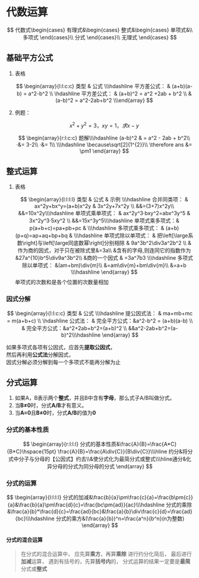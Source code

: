# 代数运算
$$
代数式\begin{cases}
有理式&\begin{cases}
        整式&\begin{cases}
            单项式&\\
            多项式 
            \end{cases}\\
        分式 
        \end{cases}\\
   无理式 
\end{cases}
$$

## 基础平方公式
1.  表格

    $$
     \begin{array}{l:l:c:c} 类型 & 公式 \\\hdashline 平方差公式： & (a+b)(a-b) = a^2-b^2 \\ \hdashline 平方差公式： & (a+b)^2 = a^2 +2ab + b^2 \\ & (a-b)^2 = a^2-2ab+b^2 \\\end{array}
    $$
2.  例题：

    $$
    x^2 + y^2 = 3 ， xy = 1 ， 求x-y
    $$

    $$
     \begin{array}{r:l:c:c} 题解\\\hdashline (a-b)^2 & = a^2 - 2ab + b^2\\ ·&= 3-2\\ ·&= 1\\ \\\hdashline \because\sqrt[2]{1^{2}}\\ \therefore ans &= \pm1 \end{array}
    $$

## 整式运算

1.  表格

    $$
     \begin{array}{l:l:l:l} 类型 & 公式 & 示例 \\\hdashline 合并同类项： & ax^2y+bx^y=(a+b)x^2y & 3x^2y+7x^2y \\ &&=(3+7)x^2y\\ &&=10x^2y\\\hdashline 单项式乘单项式： & ax^2y^3·bxy^2=abx^3y^5 & 3x^2y^3·5xy^2 \\ &&=15x^3y^5\\\hdashline 单项式乘多项式：& p(a+b+c)=pa+pb+pc & \\\hdashline 多项式乘多项式： & (a+b)(p+q)=ap+aq+bp+bq & \\\hdashline 单项式除以单项式： & 把\left[\large系数\right]与\left[\large同底数幂\right]分别相除 & 9a^3b^2\div3a^2b^2 \\ &作为商的因式，对于只在被除式里&=3a\\ &含有的字母,则连同它的指数作为&27a^{10}b^5\div9a^3b^2\\ &商的一个因式 & =3a^7b3 \\\hdashline 多项式除以单项式： &(am+bm)\div{m}\\ &=am\div{m}+bm\div{m}\\ &=a+b \\\hdashline \end{array}
    $$
    单项式的次数和是各个位置的次数量相加

### 因式分解

$$
\begin{array}{l:l:c:c} 
类型 & 公式 \\\hdashline 
提公因式法： & ma+mb+mc = m(a+b+c) \\ \hdashline 
公式法： & 完全平方公式：&a^2-b^2 = (a+b)(a-b) \\ 
& 完全平方公式：&a^2+2ab+b^2=(a+b)^2 \\ 
&&a^2-2ab+b^2=(a-b)^2\\\hdashline 
\end{array}
$$

如果多项式各项有公因式，应首先**提取公因式**，      
然后再利用**公式法**分解因式，      
因式分解必须分解到每一个多项式不能再分解为止    

## 分式运算
1. 如果A，B表示两个**整式**，并且B中含有**字母**，那么式子A/B叫做分式。
2. 当**B≠0**时，分式**A/B**才有意义。
3. 当**A=0**且**B≠0**时，分式**A/B**的值为**0**
### 分式的基本性质
$$
\begin{array}{r:l:l:l}
分式的基本性质&\frac{A}{B}=\frac{A*C}{B*C}\hspace{15pt}
\frac{A}{B}=\frac{A\div{C}}{B\div{C}}\\\hline
约分&将分式中分子与分母的【公因式】约去\\&使分式化为最简分式或整式\\\hline通分&化异分母的分式为同分母的分式
\end{array}
$$
### 分式的运算
$$
\begin{array}{l:l:l:l}
分式的加减&\frac{b}{a}\pm\frac{c}{a}=\frac{b\pm{c}}{a}&\frac{b}{a}\pm\frac{d}{c}=\frac{bc\pm{ad}}{ac}\\\hdashline
分式的乘除&\frac{a}{b}*\frac{d}{c}=\frac{ad}{bc}&\frac{a}{b}\div\frac{c}{d}=\frac{ad}{bc}\\\hdashline
分式的乘方&(\frac{a}{b})^n=\frac{a^n}{b^n}(n为整数)
\end{array}
$$
#### 分式的混合运算
> 在分式的混合运算中，
> 应先算**乘方**，再算**乘除**
> 进行约分化简后，
> 最后进行**加减**运算，
> 遇到有括号的，先算**括号内**的，
> 分式运算的结果一定要是**最简**分式或**整式**


